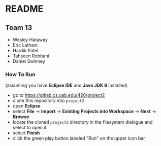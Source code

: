 # README

## Team 13

- Wesley Hataway
- Eric Latham
- Hardik Patel
- Tahseen Robbani
- Daniel Swinney

### How To Run

(assuming you have **Eclipse IDE** and **Java JDK 8** installed)

- go to https://gitlab.cs.uab.edu/420/project2
- clone this repository into `project2`
- open **Eclipse**
- select **File** -> **Import** -> **Existing Projects into Workspace** -> **Next** -> **Browse**
- locate the cloned `project2` directory in the filesystem dialogue and select to open it
- select **Finish**
- click the green play button labeled "Run" on the upper icon bar
